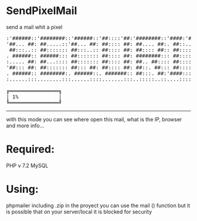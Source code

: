 # SendPixelMail
send a mail whit a pixel  
<pre>
:'######::'########::'######::'##::::'##:'########::'####:'########:'##:::'##:
'##... ##: ##.....::'##... ##: ##:::: ##: ##.... ##:. ##::... ##..::. ##:'##::
 ##:::..:: ##::::::: ##:::..:: ##:::: ##: ##:::: ##:: ##::::: ##:::::. ####:::
. ######:: ######::: ##::::::: ##:::: ##: ########::: ##::::: ##::::::. ##::::
:..... ##: ##...:::: ##::::::: ##:::: ##: ##.. ##:::: ##::::: ##::::::: ##::::
'##::: ##: ##::::::: ##::: ##: ##:::: ##: ##::. ##::: ##::::: ##::::::: ##::::
. ######:: ########:. ######::. #######:: ##:::. ##:'####:::: ##::::::: ##::::
:......:::........:::......::::.......:::..:::::..::....:::::..::::::::..:::::  

╔════════════════╗
| 1%             |
╚════════════════╝
</pre>
<hr>

with this mode you can see where open this mail, what is the IP, browser and more info...






<h1>Required:</h1>
PHP v 7.2
MySQL

<h1>Using:</h1>
phpmailer including .zip in the proyect
you can use the mail () function but it is possible that on your server/local it is blocked for security


